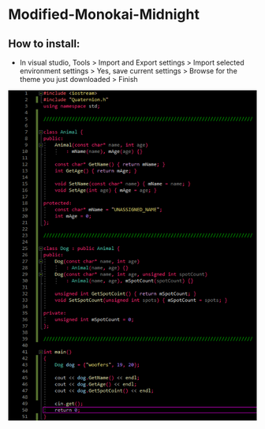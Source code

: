 # Modified-Monokai-Midnight

## How to install:
- In visual studio, Tools > Import and Export settings > Import selected environment settings > Yes, save current settings > Browse for the theme you just downloaded > Finish

![Preview](MidnightMonokaiTheme.png)
